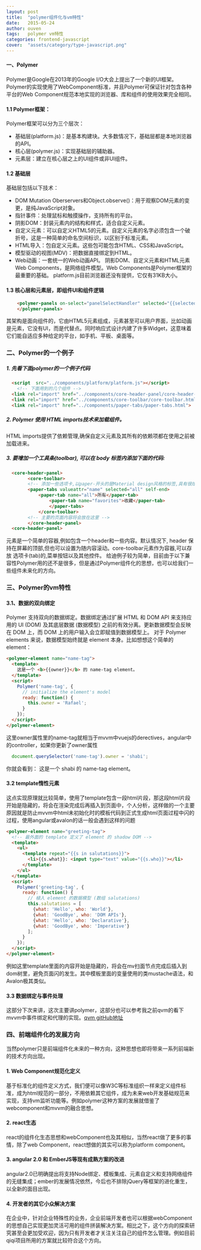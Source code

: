 ```yaml
---
layout: post
title:  "polymer组件化与vm特性"
date:   2015-05-24
author: ouven
tags:	polymer vm特性
categories: frontend-javascript
cover:  "assets/category/type-javascript.png"
---
```


####  一、Polymer

Polymer是Google在2013年的Google I/O大会上提出了一个新的UI框架。Polymer的实现使用了WebComponent标准，并且Polymer可保证针对包含各种平台的Web Component规范本地实现的浏览器、库和组件的使用效果完全相同。

#### 1.1 Polymer框架：

Polymer框架可以分为三个层次：
- 基础层(platform.js)：是基本构建块。大多数情况下，基础层都是本地浏览器的API。
- 核心层(polymer.js)：实现基础层的辅助器。
- 元素层：建立在核心层之上的UI组件或非UI组件。

#### 1.2 基础层

基础层包括以下技术：
- DOM Mutation Oberservers和Object.observe()：用于观察DOM元素的变更，是纯JavaScript对象。
- 指针事件：处理鼠标和触摸操作，支持所有的平台。
- 阴影DOM：封装元素内的结构和样式，适合自定义元素。
- 自定义元素：可以自定义HTML5的元素。自定义元素的名字必须包含一个破折号，这是一种简单的命名空间标识，以区别于标准元素。
- HTML导入：包自定义元素。这些包可能包含HTML、CSS和JavaScript。
- 模型驱动的视图(MDV)：把数据直接绑定到HTML。
- Web动画：一套统一的Web动画API。
阴影DOM、自定义元素和HTML元素Web Components，是网络组件模型。Web Components是Polymer框架的最重要的基础。
platform.js目前浏览器还没有提供，它仅有31KB大小。

#### 1.3 核心层和元素层，即组件UI和组件逻辑

```html
    <polymer-panels on-select="panelSelectHandler" selected="{{selectedPanelIndex}}"> 
    </polymer-panels>
```

其架构是面向组件的，它由HTML5元素组成，元素甚至可以用户界面，比如动画是元素，它没有UI，而是代替点。同时响应式设计内建了许多Widget，这意味着它们能自适应多种给定的平台，如手机、平板、桌面等。

### 二、Polymer的一个例子


##### 1. 先看下面polymer的一个例子代码

```html
  <script  src="../components/platform/platform.js"></script>
    <!-- 下面用到的几个组件 -->
  <link rel="import" href="../components/core-header-panel/core-header-panel.html">
  <link rel="import" href="../components/core-toolbar/core-toolbar.html">
  <link rel="import" href="../components/paper-tabs/paper-tabs.html">
```

##### 2. Polymer 使用 HTML imports技术来加载组件。

HTML imports提供了依赖管理,确保自定义元素及其所有的依赖项都在使用之前被加载进来。

##### 3. 要增加一个工具条(toolbar), 可以在 body 标签内添加下面的代码:

```html
  <core-header-panel> 
        <core-toolbar> 
        <!-- 添加一些选项卡,以paper-开头的是Material design风格的标签,具有很炫酷的效果 --> 
        <paper-tabs valueattr="name" selected="all" self-end> 
            <paper-tab name="all">所有</paper-tab> 
                <paper-tab name="favorites">收藏</paper-tab> 
                </paper-tabs> 
            </core-toolbar> 
        <!-- 主要的页面内容将会放在这里 -->  
        </core-header-panel>  
  <core-header-panel>
```

元素是一个简单的容器,例如包含一个header和一些内容。默认情况下, header 保持在屏幕的顶部,但也可以设置为随内容滚动。core-toolbar元素作为容器,可以存放 选项卡(tab)的,菜单按钮以及其他控件。
给迪例子较为简单，目前由于以下兼容性Polymer用的还不是很多，但是通过Polymer组件化的思想，也可以给我们一些组件未来化的方向。

### 三、Polymer的vm特性


#### 3.1、数据的双向绑定

Polymer 支持双向的数据绑定。数据绑定通过扩展 HTML 和 DOM API 来支持应用的 UI (DOM) 及其底层数据 (数据模型) 之前的有效分离。更新数据模型会反映在 DOM 上，而 DOM 上的用户输入会立即赋值到数据模型上。
对于 Polymer elements 来说，数据模型始终就是 element 本身。比如想想这个简单的 element：

```html
<polymer-element name="name-tag">
  <template>
    这是一个 <b>{{owner}}</b> 的 name-tag element。
  </template>
  <script>
    Polymer('name-tag', {
      // initialize the element's model
      ready: function() {
        this.owner = 'Rafael';
      }
    });
  </script>
</polymer-element>
```

这里owner属性里的name-tag就相当于mvvm中vuejs的derectives，angular中的controller，如果你更新了owner属性

```javascript
  document.querySelector('name-tag').owner = 'shabi';
```

你就会看到： 这是一个 shabi 的 name-tag element。

#### 3.2 template惰性元素

这点实现原理就比较简单，使用了template包含一段html片段，那这段html片段开始是隐藏的，将会在渲染完成后再插入到页面中，个人分析，这样做的一个主要原因就是防止mvvm中html未初始化时的模板代码到正式生成html页面过程中闪的过程，使用angular或avalon的话一般会遇到这样的问题

```html
<polymer-element name="greeting-tag">
  <!-- 最外面的 template 定义了 element 的 shadow DOM -->
  <template>
    <ul>
      <template repeat="{{s in salutations}}">
        <li>{{s.what}}: <input type="text" value="{{s.who}}"></li>
      </template>
    </ul>
  </template>
  <script>
    Polymer('greeting-tag', {
      ready: function() {
        // 植入 element 的数据模型 (数组 salutations)
        this.salutations = [
          {what: 'Hello', who: 'World'},
          {what: 'GoodBye', who: 'DOM APIs'},
          {what: 'Hello', who: 'Declarative'},
          {what: 'GoodBye', who: 'Imperative'}
        ];
      }
    });
  </script>
</polymer-element>
```

例如这里template里面的内容开始是隐藏的，将会在mv扫面节点完成后插入到dom树里，避免页面闪的发生。其中模板里面的变量使用的类mustache语法，和Avalon极其类似。

#### 3.3 数据绑定与事件处理

这部分下次来讲，这次主要讲polymer，这部分也可以参考我之前qvm的看下mvvm中事件绑定和代理的实现。[qvm gitHub地址](https://github.com/ouvens/qvm)

### 四、前端组件化的发展方向

当然polymer只是前端组件化未来的一种方向，这种思想也即将带来一系列前端新的技术方向出现。

#### 1. Web Component规范化定义

基于标准化的组件定义方式，我们便可以像W3C等标准组织一样来定义组件标准，成为html规范的一部分，不用依赖其它组件，成为未来web开发基础规范来实现，支持vm监听功能等。例如polymer这种方案的发展就借鉴了webcomponent和mvvm的融合思想。

#### 2. react生态

react的组件化生态思想和webComponent也及其相似，当然react做了更多的事情，除了web Component，react想做的其实可以称为platform component。

#### 3. angular 2.0 和 EmberJS等现有成熟方案的改进

angular2.0已明确提出将支持Node绑定、模板集成、元素自定义和支持网络组件的无缝集成；ember的发展情况依然，今后也不排除jQuery等框架的进化重生，以全新的面目出现。

#### 4. 开发者的其它小众解决方案

在企业中，针对企业特殊性的业务，企业前端开发者也可以根据webComponent的思想自己实现更加灵活可用的组件拼装解决方案。相比之下，这个方向的探索研究甚至会更加受欢迎，因为只有开发者才关注关注自己的组件怎么管理。例如目前qiqi项目所用的方案就比较符合这个方向。